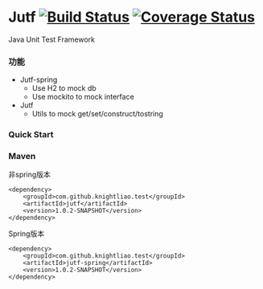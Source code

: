 Jutf [![Build Status](https://travis-ci.org/knightliao/jutf.svg?branch=master)](https://travis-ci.org/knightliao/jutf) [![Coverage Status](https://coveralls.io/repos/github/knightliao/jutf/badge.svg?branch=master)](https://coveralls.io/github/knightliao/jutf?branch=master)
=======

Java Unit Test Framework 
 
### 功能

- Jutf-spring
    - Use H2 to mock db
    - Use mockito to mock interface 
- Jutf
    - Utils to mock get/set/construct/tostring

### Quick Start



### Maven

非spring版本

    <dependency>
        <groupId>com.github.knightliao.test</groupId>
        <artifactId>jutf</artifactId>
        <version>1.0.2-SNAPSHOT</version>
    </dependency>
    
Spring版本

    <dependency>
        <groupId>com.github.knightliao.test</groupId>
        <artifactId>jutf-spring</artifactId>
        <version>1.0.2-SNAPSHOT</version>
    </dependency>